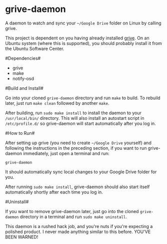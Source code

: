 grive-daemon
============

A daemon to watch and sync your `~/Google Drive` folder on Linux by calling grive.

This project is dependent on you having already installed [grive][1]. On an Ubuntu system (where this is supported), you should probably install it from the Ubuntu Software Center.

#Dependencies#

- grive
- make
- notify-osd

#Build and Install#

Go into your cloned `grive-daemon` directory and run `make` to build. To rebuild later, just run `make clean` followed by another `make`.

After building, run `sudo make install` to install the daemon to your `/usr/local/bin/` directory. This will also install an autostart script in `/etc/profile.d/` so grive-daemon will start automatically after you log in.

#How to Run#

After setting up grive (you need to create `~/Google Drive` yourself) and following the instructions in the preceding section, if you want to run grive-daemon immediately, just open a terminal and run:
```
grive-daemon
```
It should automatically sync local changes to your Google Drive folder for you.

After running `sudo make install`, grive-daemon should also start itself automatically shortly after each time you log in.

#Uninstall#

If you want to remove grive-daemon later, just go into the cloned `grive-daemon` directory in a terminal and run `sudo make uninstall`.


This daemon is a rushed hack job, and you're nuts if you're expecting a polished product. I never made anything similar to this before. YOU'VE BEEN WARNED!

[1]: https://github.com/Grive/grive